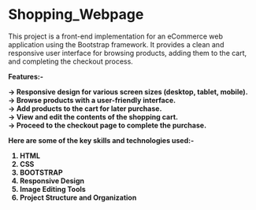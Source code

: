 # Shopping_Webpage

This project is a front-end implementation for an eCommerce web application using the Bootstrap framework. It provides a clean and responsive user interface for browsing products, adding them to the cart, and completing the checkout process.

<b>Features:- <br>

-> Responsive design for various screen sizes (desktop, tablet, mobile).<br>
-> Browse products with a user-friendly interface.<br>
-> Add products to the cart for later purchase.<br>
-> View and edit the contents of the shopping cart.<br>
-> Proceed to the checkout page to complete the purchase.<br>


Here are some of the key skills and technologies used:-

1. HTML
2. CSS
3. BOOTSTRAP
4. Responsive Design
5. Image Editing Tools
6. Project Structure and Organization
